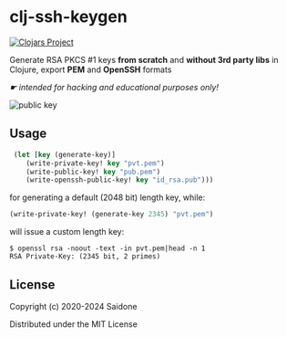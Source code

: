 # clj-ssh-keygen

[![Clojars Project](https://img.shields.io/clojars/v/clj-ssh-keygen.svg)](https://clojars.org/clj-ssh-keygen)

Generate RSA PKCS #1 keys **from scratch** and **without 3rd party libs** in Clojure, export **PEM** and **OpenSSH** formats

*☛ intended for hacking and educational purposes only!*

![public key](https://i.postimg.cc/HLhvSkpk/pubkey.png)

## Usage
```clojure
 (let [key (generate-key)]
    (write-private-key! key "pvt.pem")
    (write-public-key! key "pub.pem")
    (write-openssh-public-key! key "id_rsa.pub")))
```
for generating a default (2048 bit) length key, while:
```clojure
(write-private-key! (generate-key 2345) "pvt.pem")
```
will issue a custom length key:
```console
$ openssl rsa -noout -text -in pvt.pem|head -n 1
RSA Private-Key: (2345 bit, 2 primes)
```

## License
Copyright (c) 2020-2024 Saidone

Distributed under the MIT License
